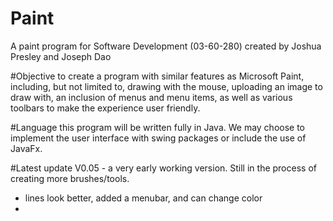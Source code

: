 # Paint
A paint program for Software Development (03-60-280) created by Joshua Presley and Joseph Dao

#Objective
to create a program with similar features as Microsoft Paint, including, but not limited to, drawing with the mouse, uploading an image to draw with, an inclusion of menus and menu items, as well as various toolbars to make the experience user friendly.

#Language
this program will be written fully in Java. We may choose to implement the user interface with swing packages or include the use of JavaFx.

#Latest update
V0.05 - a very early working version. Still in the process of creating more brushes/tools. 
 * lines look better, added a menubar, and can change color
 * 
